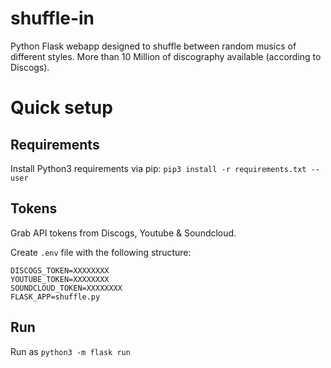 # shuffle-in
Python Flask webapp designed to shuffle between random musics of different styles. More than 10 Million of discography available (according to Discogs).

# Quick setup

## Requirements

Install Python3 requirements via pip: `pip3 install -r requirements.txt --user`

## Tokens

Grab API tokens from Discogs, Youtube & Soundcloud. 

Create `.env` file with the following structure:

```
DISCOGS_TOKEN=XXXXXXXX
YOUTUBE_TOKEN=XXXXXXXX
SOUNDCLOUD_TOKEN=XXXXXXXX
FLASK_APP=shuffle.py
```

## Run

Run as `python3 -m flask run`

